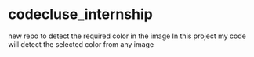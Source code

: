 # codecluse_internship
new repo to detect the required color in the image
In this  project my code will detect the selected color from any image
